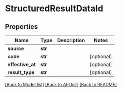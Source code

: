 # StructuredResultDataId

## Properties
Name | Type | Description | Notes
------------ | ------------- | ------------- | -------------
**source** | **str** |  | 
**code** | **str** |  | [optional] 
**effective_at** | **str** |  | [optional] 
**result_type** | **str** |  | [optional] 

[[Back to Model list]](../README.md#documentation-for-models) [[Back to API list]](../README.md#documentation-for-api-endpoints) [[Back to README]](../README.md)


